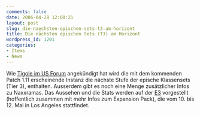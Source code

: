 ```yaml
---
comments: false
date: 2006-04-28 12:08:21
layout: post
slug: die-naechsten-epischen-sets-t3-am-horizont
title: Die nächsten epischen Sets (T3) am Horizont
wordpress_id: 1201
categories:
- Items
- News
---
```


Wie [Tigole im US Forum](http://forums.worldofwarcraft.com/thread.aspx?fn=wow-dungeons&t=485094&p=1&tmp=1#post485094) angekündigt hat wird die mit dem kommenden Patch 1.11 erscheinende Instanz die nächste Stufe der epische Klassensets (Tier 3), enthalten. Ausserdem gibt es noch eine Menge zusätzlicher Infos zu Naxxramas. Das Aussehen und die Stats werden auf der [E3](http://www.e3expo.com/) vorgestellt (hoffentlich zusammen mit mehr Infos zum Expansion Pack), die vom 10. bis 12. Mai in Los Angeles stattfindet.
